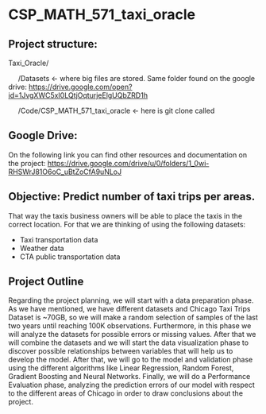 # CSP_MATH_571_taxi_oracle

## Project structure:

Taxi_Oracle/

&nbsp;&nbsp;&nbsp;&nbsp; /Datasets <- where big files are stored. Same folder found on the google drive: https://drive.google.com/open?id=1JvgXWC5xI0LQtjOqturjeElgUQbZRD1h

&nbsp;&nbsp;&nbsp;&nbsp; /Code/CSP_MATH_571_taxi_oracle <- here is git clone called


## Google Drive:

On the following link you can find other resources and documentation on the project:
https://drive.google.com/drive/u/0/folders/1_0wi-RHSWrJ81O6oC_uBtZoCfA9uNLoJ

## Objective: Predict number of taxi trips per areas.
That way the taxis business owners will be able to place the taxis in the correct location. For that we are thinking of using the following datasets:
- Taxi transportation data
- Weather data
- CTA public transportation data 

## Project Outline
Regarding the project planning, we will start with a data preparation phase. As we have mentioned, we have different datasets and Chicago Taxi Trips Dataset is ~70GB, so we will make a random selection of samples of the last two years until reaching 100K observations. Furthermore, in this phase we will analyze the datasets for possible errors or missing values. After that we will combine the datasets and we will start the data visualization phase to discover possible relationships between variables that will help us to develop the model. After that, we will go to the model and validation phase using the different algorithms like Linear Regression, Random Forest, Gradient Boosting and Neural Networks. Finally, we will do a Performance Evaluation phase, analyzing the prediction errors of our model with respect to the different areas of Chicago in order to draw conclusions about the project.




